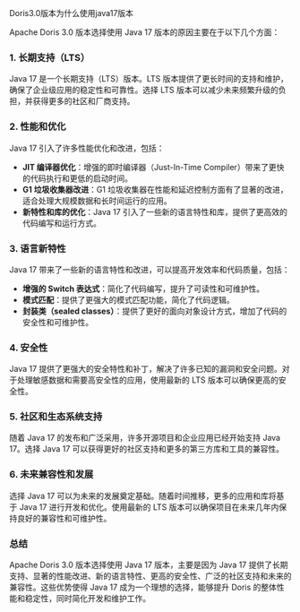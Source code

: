 Doris3.0版本为什么使用java17版本

Apache Doris 3.0 版本选择使用 Java 17 版本的原因主要在于以下几个方面：

### 1. **长期支持（LTS）**

Java 17 是一个长期支持（LTS）版本。LTS 版本提供了更长时间的支持和维护，确保了企业级应用的稳定性和可靠性。选择 LTS 版本可以减少未来频繁升级的负担，并获得更多的社区和厂商支持。

### 2. **性能和优化**

Java 17 引入了许多性能优化和改进，包括：

- **JIT 编译器优化**：增强的即时编译器（Just-In-Time Compiler）带来了更快的代码执行和更低的启动时间。
- **G1 垃圾收集器改进**：G1 垃圾收集器在性能和延迟控制方面有了显著的改进，适合处理大规模数据和长时间运行的应用。
- **新特性和库的优化**：Java 17 引入了一些新的语言特性和库，提供了更高效的代码编写和运行方式。

### 3. **语言新特性**

Java 17 带来了一些新的语言特性和改进，可以提高开发效率和代码质量，包括：

- **增强的 Switch 表达式**：简化了代码编写，提升了可读性和可维护性。
- **模式匹配**：提供了更强大的模式匹配功能，简化了代码逻辑。
- **封装类（sealed classes）**：提供了更好的面向对象设计方式，增加了代码的安全性和可维护性。

### 4. **安全性**

Java 17 提供了更强大的安全特性和补丁，解决了许多已知的漏洞和安全问题。对于处理敏感数据和需要高安全性的应用，使用最新的 LTS 版本可以确保更高的安全性。

### 5. **社区和生态系统支持**

随着 Java 17 的发布和广泛采用，许多开源项目和企业应用已经开始支持 Java 17。选择 Java 17 可以获得更好的社区支持和更多的第三方库和工具的兼容性。

### 6. **未来兼容性和发展**

选择 Java 17 可以为未来的发展奠定基础。随着时间推移，更多的应用和库将基于 Java 17 进行开发和优化。使用最新的 LTS 版本可以确保项目在未来几年内保持良好的兼容性和可维护性。

### 总结

Apache Doris 3.0 版本选择使用 Java 17 版本，主要是因为 Java 17 提供了长期支持、显著的性能改进、新的语言特性、更高的安全性、广泛的社区支持和未来的兼容性。这些优势使得 Java 17 成为一个理想的选择，能够提升 Doris 的整体性能和稳定性，同时简化开发和维护工作。